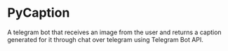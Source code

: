 # PyCaption
A telegram bot that receives an image from the user and returns a caption generated for it through chat over telegram using Telegram Bot API.
